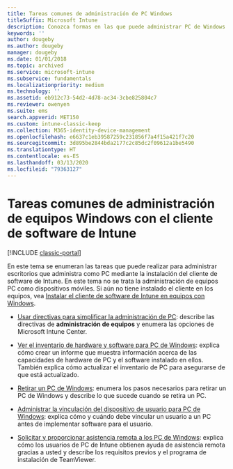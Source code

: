 ```yaml
---
title: Tareas comunes de administración de PC Windows
titleSuffix: Microsoft Intune
description: Conozca formas en las que puede administrar PC de Windows que ejecutan el cliente de software de Intune.
keywords: ''
author: dougeby
ms.author: dougeby
manager: dougeby
ms.date: 01/01/2018
ms.topic: archived
ms.service: microsoft-intune
ms.subservice: fundamentals
ms.localizationpriority: medium
ms.technology: ''
ms.assetid: eb912c73-54d2-4d78-ac34-3cbe825804c7
ms.reviewer: owenyen
ms.suite: ems
search.appverid: MET150
ms.custom: intune-classic-keep
ms.collection: M365-identity-device-management
ms.openlocfilehash: e6637c1eb39587259c231856f7a4f15a421f7c20
ms.sourcegitcommit: 3d895be2844bda2177c2c85dc2f09612a1be5490
ms.translationtype: HT
ms.contentlocale: es-ES
ms.lasthandoff: 03/13/2020
ms.locfileid: "79363127"
---
```

# <a name="common-windows-pc-management-tasks-with-the-intune-software-client"></a>Tareas comunes de administración de equipos Windows con el cliente de software de Intune

[!INCLUDE [classic-portal](../includes/classic-portal.md)]

En este tema se enumeran las tareas que puede realizar para administrar escritorios que administra como PC mediante la instalación del cliente de software de Intune. En este tema no se trata la administración de equipos PC como dispositivos móviles. Si aún no tiene instalado el cliente en los equipos, vea [Instalar el cliente de software de Intune en equipos con Windows](install-the-windows-pc-client-with-microsoft-intune.md).


- [Usar directivas para simplificar la administración de PC](use-policies-to-simplify-windows-pc-management.md): describe las directivas de **administración de equipos** y enumera las opciones de Microsoft Intune Center.

- [Ver el inventario de hardware y software para PC de Windows](view-hardware-and-software-inventory-for-windows-pcs-in-microsoft-intune.md): explica cómo crear un informe que muestra información acerca de las capacidades de hardware de PC y el software instalado en ellos. También explica cómo actualizar el inventario de PC para asegurarse de que está actualizado.

- [Retirar un PC de Windows](retire-a-windows-pc-with-microsoft-intune.md): enumera los pasos necesarios para retirar un PC de Windows y describe lo que sucede cuando se retira un PC.

- [Administrar la vinculación del dispositivo de usuario para PC de Windows](manage-user-device-linking-for-windows-pcs-with-microsoft-intune.md): explica cómo y cuándo debe vincular un usuario a un PC antes de implementar software para el usuario.

- [Solicitar y proporcionar asistencia remota a los PC de Windows](request-and-provide-remote-assistance-for-windows-pcs-in-microsoft-intune.md): explica cómo los usuarios de PC de Intune obtienen ayuda de asistencia remota gracias a usted y describe los requisitos previos y el programa de instalación de TeamViewer.


